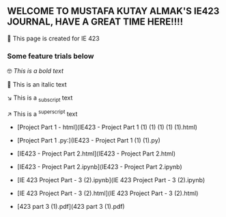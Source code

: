 ## WELCOME TO MUSTAFA KUTAY ALMAK'S IE423 JOURNAL, HAVE A GREAT TIME HERE!!!!

📕 This page is created for IE 423


### Some feature trials below

🤓 *This is a bold text*

👾 This is an italic text

↘️ This is a <sub>subscript</sub> text

↗️ This is a <sup>superscript</sup> text



* [Project Part 1 - html](IE423 - Project Part 1 (1) (1) (1) (1) (1).html)
  
* [Project Part 1 .py:](IE423 - Project Part 1 (1) (1).py)

* [IE423 - Project Part 2.html](IE423 - Project Part 2.html)
* [IE423 - Project Part 2.ipynb](IE423 - Project Part 2.ipynb)



* [IE 423 Project Part - 3 (2).ipynb](IE 423 Project Part - 3 (2).ipynb)
* [IE 423 Project Part - 3 (2).html](IE 423 Project Part - 3 (2).html)
* [423 part 3 (1).pdf](423 part 3 (1).pdf)



